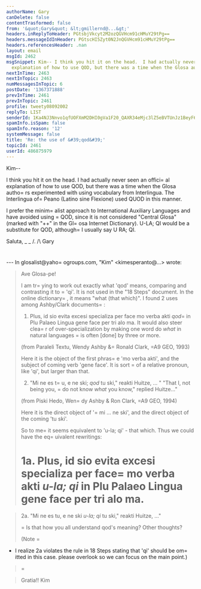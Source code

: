 ```yaml
---
authorName: Gary
canDelete: false
contentTrasformed: false
from: '&quot;Gary&quot; &lt;gmillernd@...&gt;'
headers.inReplyToHeader: PGtsbjVkcyt2M2ozQGVHcm91cHMuY29tPg==
headers.messageIdInHeader: PGtscHI5Zyt0N2JnQGVHcm91cHMuY29tPg==
headers.referencesHeader: .nan
layout: email
msgId: 2462
msgSnippet: Kim-- I think you hit it on the head.  I had actually never seen an official
  explanation of how to use QOD, but there was a time when the Glosa authors
nextInTime: 2463
nextInTopic: 2463
numMessagesInTopic: 6
postDate: '1367371888'
prevInTime: 2461
prevInTopic: 2461
profile: tweety08092002
replyTo: LIST
senderId: 1Ka4NJ3Nnvo1qfUOFXmM2DHI0gVa1F20_QAXR34eMjc3lZ5eBVTUnJz1BeyF66H3T6NBctHcuxqlYM1SxPKqfCEjuQ
spamInfo.isSpam: false
spamInfo.reason: '12'
systemMessage: false
title: 'Re: the use of &#39;qod&#39;'
topicId: 2461
userId: 486875979
---
```


Kim--

I think you hit it on the head.  I had actually never seen an offici=
al explanation of how to use QOD, but there was a time when the Glosa autho=
rs experimented with using vocabulary from Interlingua.  The Interlingua of=
 Peano (Latino sine Flexione) used QUOD in this manner.

I prefer the minim=
alist approach to International Auxiliary Languages and have avoided using =
QOD, since it is not considered "Central Glosa" (marked with "++" in the Gl=
osa Internet Dictionary).  U-LA; QI would be a substitute for QOD, although=
 I usually say U RA; QI.

Saluta,
_ _
/.
/\   Gary
#

--- In glosalist@yaho=
ogroups.com, "Kim" <kimesperanto@...> wrote:
>
> Ave Glosa-pe!
> 
> I am tr=
ying to work out exactly what 'qod' means, comparing and contrasting it to =
'qi'.  It is not used in the "18 Steps" document.  In the online dictionary=
, it means "what (that which)".  I found 2 uses among Ashby/Clark documents=
:
> 
> 1. Plus, id sio evita excesi specializa per face mo verba akti *qod*=
 in Plu Palaeo Lingua gene face per tri alo ma. 
> It would also steer clea=
r of over-specialization by making one word do *what* in natural languages =
is often [done] by three or more. 
> 
> (from Paraleli Textu, Wendy Ashby &=
 Ronald Clark, =A9 GEO, 1993)
> 
> Here it is the object of the first phras=
e 'mo verba akti', and the subject of coming verb 'gene face'.  It is sort =
of a relative pronoun, like 'qi', but larger than that.
> 
> 2. "Mi ne es t=
u, e ne ski; *qod* tu ski," reakti Huitze, ... "
> "That I, not being you, =
do not know *what* you know," replied Huitze..."
> 
> (from Piski Hedo, Wen=
dy Ashby & Ron Clark, =A9 GEO, 1994)
> 
> Here it is the direct object of '=
mi ... ne ski', and the direct object of the coming 'tu ski'.
> 
> So to me=
 it seems equivalent to 'u-la; qi' - that which.  Thus we could have the eq=
uivalent rewritings:
> 
> 1a. Plus, id sio evita excesi specializa per face=
 mo verba akti *u-la; qi* in Plu Palaeo Lingua gene face per tri alo ma. 
>=
 
> 2a. "Mi ne es tu, e ne ski *u-la; qi* tu ski," reakti Huitze, ..."
> 
>=
 Is that how you all understand qod's meaning?  Other thoughts?
> 
> (Note =
- I realize 2a violates the rule in 18 Steps stating that 'qi' should be om=
itted in this case.  please overlook so we can focus on the main point.)
> =

> Gratia!!
> Kim
>


